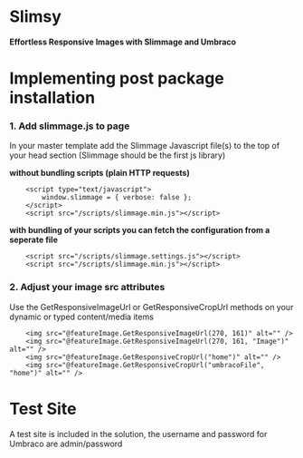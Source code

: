 Slimsy
============
**Effortless Responsive Images with Slimmage and Umbraco**

# Implementing post package installation

### 1. Add slimmage.js  to page

In your master template add the Slimmage Javascript file(s) to the top of your head section (Slimmage should be the first js library)

**without bundling scripts (plain HTTP requests)**

```
	<script type="text/javascript">
		window.slimmage = { verbose: false };
	</script>
	<script src="/scripts/slimmage.min.js"></script>
```

**with bundling of your scripts you can fetch the configuration from a seperate file**

    	<script src="/scripts/slimmage.settings.js"></script>
    	<script src="/scripts/slimmage.min.js"></script>

### 2. Adjust your image src attributes

Use the GetResponsiveImageUrl or GetResponsiveCropUrl methods on your dynamic or typed content/media items

		<img src="@featureImage.GetResponsiveImageUrl(270, 161)" alt="" />
		<img src="@featureImage.GetResponsiveImageUrl(270, 161, "Image")" alt="" />
		<img src="@featureImage.GetResponsiveCropUrl("home")" alt="" />
		<img src="@featureImage.GetResponsiveCropUrl("umbracoFile", "home")" alt="" />





# Test Site

A test site is included in the solution, the username and password for Umbraco are admin/password
